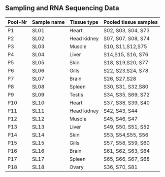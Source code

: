 ## Sampling and RNA Sequencing Data

| Pool-Nr | Sample name | Tissue type | Pooled tissue samples |
|---------|-------------|-------------|-----------------------|
| P1      | SL01        | Heart       | S02, S03, S04, S73    |
| P2      | SL02        | Head kidney | S07, S07, S08, S74    |
| P3      | SL03        | Muscle      | S10, S11,S12,S75      |
| P4      | SL04        | Liver       | S14,S15, S16, S76     |
| P5      | SL05        | Skin        | S18, S19,S20, S77     |
| P6      | SL06        | Gills       | S22, S23,S24, S78     |
| P7      | SL07        | Brain       | S26, S27,S28          |
| P8      | SL08        | Spleen      | S30, S31, S32,S80     |
| P9      | SL09        | Testis      | S34, S35, S69, S72    |
| P10     | SL10        | Heart       | S37, S38, S39, S40    |
| P11     | SL11        | Head kidney | S42, S43, S44         |
| P12     | SL12        | Muscle      | S45, S46, S47       |
| P13     | SL13        | Liver       | S49, S50, S51, S52    |
| P14     | SL14        | Skin        | S53, S54,S55, S56     |
| P15     | SL15        | Gills       | S57, S58, S59, S60    |
| P16     | SL16        | Brain       | S61, S62, S63, S64    |
| P17     | SL17        | Spleen      | S65, S66, S67, S68    |
| P18     | SL18        | Ovary       | S36, S70, S81         |
